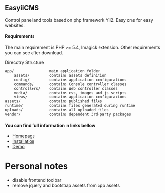 ## EasyiiCMS
Control panel and tools based on php framework Yii2. Easy cms for easy websites.

#### Requirements
The main requirement is PHP >= 5.4, Imagick extension. Other requirements you can see after download.

Direcotry Structure
```
app/                main application folder
    assets/         contains assets definition
    config/         contains application configurations
    commands/       contains Console controller classes
    controllers/    contains Web controller classes
    media/          contains css, images and js scripts
    views/          contains application configurations
assets/             contains published files
runtime/            contains files generated during runtime
uploads/            contains all uploaded files
vendor/             contains dependent 3rd-party packages
```

#### You can find full information in links bellow ####
* [Homepage](http://easyiicms.com)
* [Installation](http://easyiicms.com/docs/install)
* [Demo](http://demo.easyiicms.com/)


# Personal notes
- disable frontend toolbar
- remove jquery and bootstrap assets from app assets
